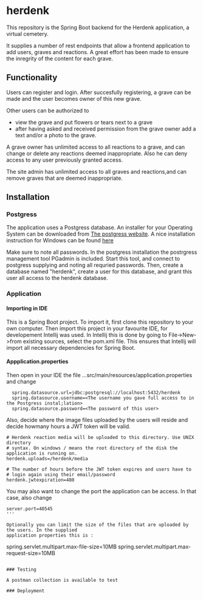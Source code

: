 # herdenk

This repository is the Spring Boot backend for the Herdenk application, a virtual cemetery.

It supplies a number of rest endpoints that allow a frontend application to add users, graves
and reactions. A great effort has been made to ensure the inregrity of the content for each grave.

## Functionality

Users can register and login. After succesfully registering, a grave can be made and the user becomes
owner of this new grave.

Other users can be authorized to
- view the grave and put flowers or tears next to a grave
- after having asked and received permission from the grave owner
  add a text and/or a photo to the grave.

A grave owner has unlimited access to all reactions to a grave, and can change or delete any
reactions deemed inappropriate. Also he can deny access to any user previously granted access.

The site admin has unlimited access to all graves and reactions,and can remove graves that
are deemed inappropriate.

## Installation

### Postgress

The application uses a Postgress database. An installer for your Operating System can be downloaded
from [The postgress website](https://www.postgresql.org/download/).
A nice installation instruction for Windows can be found [here](https://www.2ndquadrant.com/en/blog/pginstaller-install-postgresql/)

Make sure to note all passwords.
In the postgress installation the postrgress management tool PGadmin is included. Start this tool,
and connect to postgress supplying and noting all requried passwords.
Then, create a database named "herdenk", create a user for this database, and grant this user
all access to the herdenk database.


### Application

#### Importing in IDE
This is a Spring Boot project. To import it, first clone this repository to your own computer.
Then import this project in your favourite IDE, for developement Intellij was used. In Intellij
this is done by going to File->New->from existing sources, select the pom.xml file. This ensures
that Intellij will import all necessary dependencies for Spring Boot.

#### Appplication.properties
Then open in your IDE the file ...src/main/resources/application.properties and change
```
  spring.datasource.url=jdbc:postgresql://localhost:5432/herdenk
  spring.datasource.username=<The username you gave full access to in the Postgress instal;lation>
  spring.datasource.password=<The password of this user>
```

Also, decide where the image files uploaded by the users will reside and decide howmany hours
a JWT token will be valid.

```
# Herdenk reaction media will be uploaded to this directory. Use UNIX directory
# syntax. On windows / means the root directory of the disk the application is running on.
herdenk.uploads=/herdenk/media

# The number of hours before the JWT token expires and users have to
# login again using their email/password
herdenk.jwtexpiration=480

```
You may also want to change the port the application can be access. In that case, also change
```
server.port=40545
'''

Optionally you can limit the size of the files that are uploaded by the users. In the supplied 
application properties this is :
```
spring.servlet.multipart.max-file-size=10MB
spring.servlet.multipart.max-request-size=10MB
```

### Testing

A postman collection is available to test 

### Deployment


  

